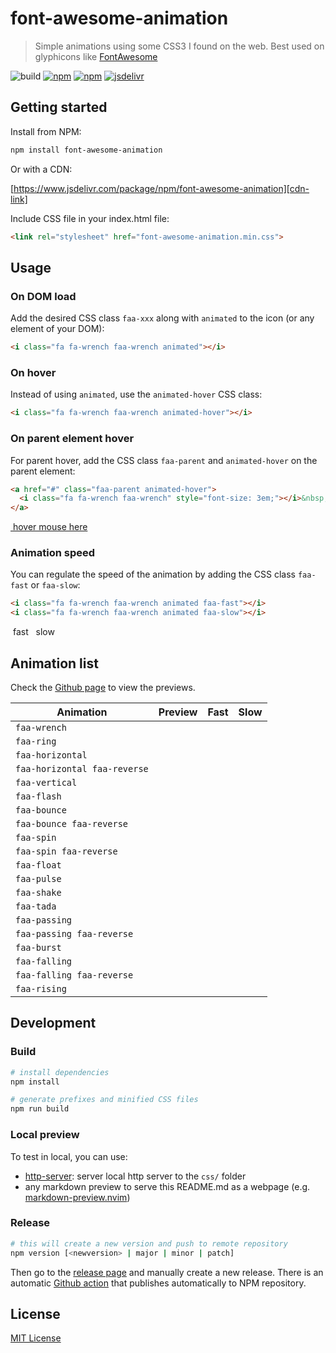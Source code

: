# font-awesome-animation 

> Simple animations using some CSS3 I found on the web.
> Best used on glyphicons like [FontAwesome][]

![build](https://github.com/l-lin/font-awesome-animation/workflows/build/badge.svg)
[![npm](https://img.shields.io/npm/v/font-awesome-animation.svg)][npm-link]
[![npm](https://img.shields.io/npm/dm/font-awesome-animation.svg)][npm-link]
[![jsdelivr](https://data.jsdelivr.com/v1/package/npm/font-awesome-animation/badge?style=rounded)][cdn-link]

## Getting started

Install from NPM:

```bash
npm install font-awesome-animation
```

Or with a CDN:

[https://www.jsdelivr.com/package/npm/font-awesome-animation][cdn-link]

Include CSS file in your index.html file:

```html
<link rel="stylesheet" href="font-awesome-animation.min.css">
```

## Usage
### On DOM load

Add the desired CSS class `faa-xxx` along with `animated` to the icon (or any element of your DOM):

```html
<i class="fa fa-wrench faa-wrench animated"></i>
```

<i class="fa fa-wrench faa-wrench animated" style="font-size: 3em;"></i>

### On hover

Instead of using `animated`, use the `animated-hover` CSS class:

```html
<i class="fa fa-wrench faa-wrench animated-hover"></i>
```

<i class="fa fa-wrench faa-wrench animated-hover" style="font-size: 3em;"></i>

### On parent element hover

For parent hover, add the CSS class `faa-parent` and `animated-hover` on the parent element:

```html
<a href="#" class="faa-parent animated-hover">
  <i class="fa fa-wrench faa-wrench" style="font-size: 3em;"></i>&nbsp;hover mouse here
</a>
```

<a href="#" class="faa-parent animated-hover">
<i class="fa fa-wrench faa-wrench" style="font-size: 3em;"></i>&nbsp;hover mouse here
</a>

### Animation speed

You can regulate the speed of the animation by adding the CSS class `faa-fast` or `faa-slow`:

```html
<i class="fa fa-wrench faa-wrench animated faa-fast"></i>
<i class="fa fa-wrench faa-wrench animated faa-slow"></i>
```

<i class="fa fa-wrench faa-wrench animated faa-fast" style="font-size: 3em;"></i>&nbsp;fast&nbsp;
<i class="fa fa-wrench faa-wrench animated faa-slow" style="font-size: 3em;"></i>&nbsp;slow

## Animation list

Check the [Github page](https://l-lin.github.io/font-awesome-animation/#animation-list) to view the
previews.

<link rel="stylesheet" href="https://cdn.jsdelivr.net/npm/font-awesome@4.7.0/css/font-awesome.min.css">
<link rel="stylesheet" href="https://cdn.jsdelivr.net/npm/font-awesome-animation@1.1.1/css/font-awesome-animation.min.css">
<!--link rel="stylesheet" href="http://localhost:8080/css/font-awesome-animation.css"-->

| Animation | Preview | Fast | Slow |
|-----------|---------|------|------|
|`faa-wrench`|<i class="fa fa-wrench faa-wrench animated" style="font-size: 2em"></i>|<i class="fa fa-wrench faa-wrench animated faa-fast" style="font-size: 2em"></i>|<i class="fa fa-wrench faa-wrench animated faa-slow" style="font-size: 2em"></i>|
|`faa-ring`|<i class="fa fa-bell faa-ring animated" style="font-size: 2em"></i>|<i class="fa fa-bell faa-ring animated faa-fast" style="font-size: 2em"></i>|<i class="fa fa-bell faa-ring animated faa-slow" style="font-size: 2em"></i>|
|`faa-horizontal`|<i class="fa fa-envelope faa-horizontal animated" style="font-size:2em"></i>|<i class="fa fa-envelope faa-horizontal animated faa-fast" style="font-size: 2em"></i>|<i class="fa fa-envelope faa-horizontal animated faa-slow" style="font-size: 2em"></i>|
|`faa-horizontal faa-reverse`|<i class="fa fa-envelope faa-horizontal animated faa-reverse" style="font-size: 2em"></i>|<i class="fa fa-envelope faa-horizontal animated faa-reverse faa-fast" style="font-size: 2em"></i>|<i class="fa fa-envelope faa-horizontal animated faa-reverse faa-slow" style="font-size: 2em"></i>|
|`faa-vertical`|<i class="fa fa-thumbs-o-up faa-vertical animated" style="font-size: 2em"></i>|<i class="fa fa-thumbs-o-up faa-vertical animated faa-fast" style="font-size: 2em"></i>|<i class="fa fa-thumbs-o-up faa-vertical animated faa-slow" style="font-size: 2em"></i>|
|`faa-flash`|<i class="fa fa-warning faa-flash animated" style="font-size: 2em"></i>|<i class="fa fa-warning faa-flash animated faa-fast" style="font-size: 2em"></i>|<i class="fa fa-warning faa-flash animated faa-slow" style="font-size: 2em"></i>|
|`faa-bounce`|<i class="fa fa-thumbs-o-up faa-bounce animated" style="font-size: 2em"></i>|<i class="fa fa-thumbs-o-up faa-bounce animated faa-fast" style="font-size: 2em"></i>|<i class="fa fa-thumbs-o-up faa-bounce animated faa-slow" style="font-size: 2em"></i>|
|`faa-bounce faa-reverse`|<i class="fa fa-thumbs-o-down faa-bounce faa-reverse animated" style="font-size: 2em"></i>|<i class="fa fa-thumbs-o-down faa-bounce faa-reverse animated faa-fast" style="font-size: 2em"></i>|<i class="fa fa-thumbs-o-down faa-bounce faa-reverse animated faa-slow" style="font-size: 2em"></i>|
|`faa-spin`|<i class="fa fa-spinner faa-spin animated" style="font-size: 2em"></i>|<i class="fa fa-spinner faa-spin animated faa-fast" style="font-size: 2em"></i>|<i class="fa fa-spinner faa-spin animated faa-slow" style="font-size: 2em"></i>|
|`faa-spin faa-reverse`|<i class="fa fa-spinner faa-spin faa-reverse animated" style="font-size: 2em"></i>|<i class="fa fa-spinner faa-spin faa-reverse animated faa-fast" style="font-size: 2em"></i>|<i class="fa fa-spinner faa-spin faa-reverse animated faa-slow" style="font-size: 2em"></i>|
|`faa-float`|<i class="fa fa-plane faa-float animated" style="font-size: 2em"></i>|<i class="fa fa-plane faa-float animated faa-fast" style="font-size: 2em"></i>|<i class="fa fa-plane faa-float animated faa-slow" style="font-size: 2em"></i>|
|`faa-pulse`|<i class="fa fa-heart faa-pulse animated" style="font-size: 2em"></i>|<i class="fa fa-heart faa-pulse animated faa-fast" style="font-size: 2em"></i>|<i class="fa fa-heart faa-pulse animated faa-slow" style="font-size: 2em"></i>|
|`faa-shake`|<i class="fa fa-envelope faa-shake animated" style="font-size: 2em"></i>|<i class="fa fa-envelope faa-shake animated faa-fast" style="font-size: 2em"></i>|<i class="fa fa-envelope faa-shake animated faa-slow" style="font-size: 2em"></i>|
|`faa-tada`|<i class="fa fa-trophy faa-tada animated" style="font-size: 2em"></i>|<i class="fa fa-trophy faa-tada animated faa-fast" style="font-size: 2em"></i>|<i class="fa fa-trophy faa-tada animated faa-slow" style="font-size: 2em"></i>|
|`faa-passing`|<i class="fa fa-space-shuttle faa-passing animated" style="font-size: 2em"></i>|<i class="fa fa-space-shuttle faa-passing animated faa-fast" style="font-size: 2em"></i>|<i class="fa fa-space-shuttle faa-passing animated faa-slow" style="font-size: 2em"></i>|
|`faa-passing faa-reverse`|<i class="fa fa-space-shuttle faa-passing faa-reverse animated" style="font-size: 2em"></i>|<i class="fa fa-space-shuttle faa-passing faa-reverse animated faa-fast" style="font-size: 2em"></i>|<i class="fa fa-space-shuttle faa-passing faa-reverse animated faa-slow" style="font-size: 2em"></i>|
|`faa-burst`|<i class="fa fa-circle-o faa-burst animated" style="font-size: 2em"></i>|<i class="fa fa-circle-o faa-burst animated faa-fast" style="font-size: 2em"></i>|<i class="fa fa-circle-o faa-burst animated faa-slow" style="font-size: 2em"></i>|
|`faa-falling`|<i class="fa fa-star-o faa-falling animated" style="font-size: 2em"></i>|<i class="fa fa-star-o faa-falling animated faa-fast" style="font-size: 2em"></i>|<i class="fa fa-star-o faa-falling animated faa-slow" style="font-size: 2em"></i>|
|`faa-falling faa-reverse`|<i class="fa fa-star-o faa-falling faa-reverse animated" style="font-size: 2em"></i>|<i class="fa fa-star-o faa-falling faa-reverse animated faa-fast" style="font-size: 2em"></i>|<i class="fa fa-star-o faa-falling faa-reverse animated faa-slow" style="font-size: 2em"></i>|
|`faa-rising`|<i class="fa fa-star-o faa-rising animated" style="font-size: 2em"></i>|<i class="fa fa-star-o faa-rising animated faa-fast" style="font-size: 2em"></i>|<i class="fa fa-star-o faa-rising animated faa-slow" style="font-size: 2em"></i>|

## Development
### Build

```bash
# install dependencies
npm install

# generate prefixes and minified CSS files
npm run build
```

### Local preview

To test in local, you can use:

- [http-server][]: server local http server to the `css/` folder
- any markdown preview to serve this README.md as a webpage (e.g. [markdown-preview.nvim][])

### Release

```sh
# this will create a new version and push to remote repository
npm version [<newversion> | major | minor | patch]
```

Then go to the [release page](https://github.com/l-lin/font-awesome-animation/releases) and manually
create a new release. There is an automatic [Github action](./.github/workflows/publish.yml) that
publishes automatically to NPM repository.

## License

[MIT License](LICENSE)

[cdn-link]: https://www.jsdelivr.com/package/npm/font-awesome-animation
[FontAwesome]: https://fontawesome.com/
[http-server]: https://www.npmjs.com/package/http-server
[markdown-preview.nvim]: https://github.com/iamcco/markdown-preview.nvim
[npm-link]: https://www.npmjs.com/package/font-awesome-animation

